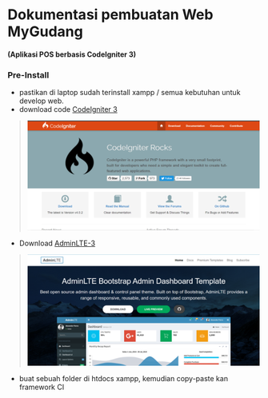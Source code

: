 # Dokumentasi pembuatan Web MyGudang

#### (Aplikasi POS berbasis CodeIgniter 3)

### Pre-Install

* pastikan di laptop sudah terinstall xampp / semua kebutuhan untuk develop web.
* download code [CodeIgniter 3](https://codeigniter.com/download) 
> ![ci](/img/CI.png)
* Download [AdminLTE-3](https://adminlte.io/)
> ![adminlte-3](/img/adminltei0.png)

* buat sebuah folder di htdocs xampp, kemudian copy-paste kan framework CI

  